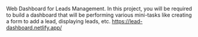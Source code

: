 Web Dashboard for Leads Management. In this project, you will be required to build a dashboard that will be performing various mini-tasks like creating a form to add a lead, displaying leads, etc.
https://lead-dashboard.netlify.app/
